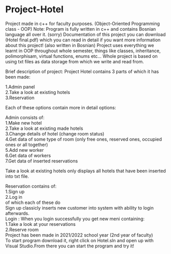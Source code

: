 # Project-Hotel

Project made in c++ for faculty purposes. (Object-Oriented Programming class - OOP)
Note: Program is fully written in c++ and contains Bosnian language all over it. (sorry)
Documentation of this project you can download (Hotel final.pdf) which you can read in detail if you want more information about this project! (also written in Bosnian)
Project uses everything we learnt in OOP throughout whole semester, things like classes, inheritance, polimorphisam, virtual functions, enums etc...
Whole project is based on using txt files as data storage from which we write and read from.

Brief description of project:
Project Hotel contains 3 parts of which it has been made:
  
  1.Admin panel\
  2.Take a look at existing hotels\
  3.Reservation
 
Each of these options contain more in detail options:
  
  Admin consists of:\
     1.Make new hotel\
     2.Take a look at existing made hotels\
     3.Change details of hotel (change room status)\
     4.Get data of some type of room (only free ones, reserved ones, occupied ones or all together)\
     5.Add new worker\
     6.Get data of workers\
     7.Get data of inserted reservations
     
  Take a look at existing hotels only displays all hotels that have been inserted into txt file.
  
  Reservation contains of:\
    1.Sign up \
    2.Log in \
  of which each of these do\
    Sign up classicly inserts new customer into system with ability to login afterwards.\
    Login : When you login successfully you get new meni containing:\
      1.Take a look at your reservations\
      2.Reserve room\
  Project has been made in 2021/2022 school year (2nd year of faculty)\
  To start program download it, right click on Hotel.sln and open up with Visual Studio.From there you can start the program and try it!
  
